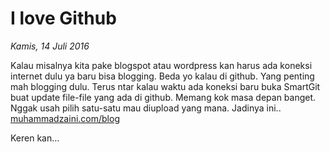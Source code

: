 # I love Github

_Kamis, 14 Juli 2016_

Kalau misalnya kita pake blogspot atau wordpress kan harus ada koneksi internet dulu ya baru bisa blogging. Beda yo kalau di github. Yang penting mah blogging dulu. Terus ntar kalau waktu ada koneksi baru buka SmartGit buat update file-file yang ada di github. Memang kok masa depan banget. Nggak usah pilih satu-satu mau diupload yang mana. Jadinya ini.. [muhammadzaini.com/blog](http://muhammadzaini.com/blog)

Keren kan...